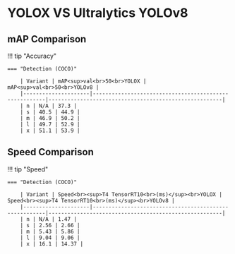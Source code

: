 ---
---
# YOLOX VS Ultralytics YOLOv8

## mAP Comparison

!!! tip "Accuracy"

	=== "Detection (COCO)"

		| Variant | mAP<sup>val<br>50<br>YOLOX | mAP<sup>val<br>50<br>YOLOv8 |
		|---------------------|-------------------------------------------------------|-------------------------------------------------------|
		| n | N/A | 37.3 |
		| s | 40.5 | 44.9 |
		| m | 46.9 | 50.2 |
		| l | 49.7 | 52.9 |
		| x | 51.1 | 53.9 |
		
## Speed Comparison

!!! tip "Speed"

	=== "Detection (COCO)"

		| Variant | Speed<br><sup>T4 TensorRT10<br>(ms)</sup><br>YOLOX | Speed<br><sup>T4 TensorRT10<br>(ms)</sup><br>YOLOv8 |
		|---------------------|-------------------------------------------------------|-------------------------------------------------------|
		| n | N/A | 1.47 |
		| s | 2.56 | 2.66 |
		| m | 5.43 | 5.86 |
		| l | 9.04 | 9.06 |
		| x | 16.1 | 14.37 |
		